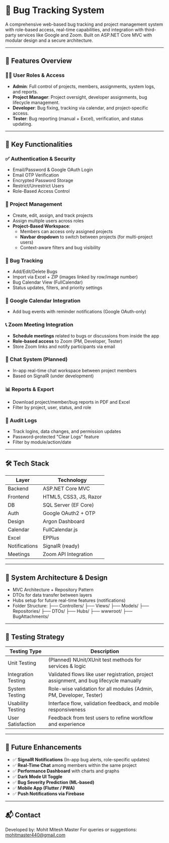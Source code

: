 # 🐞 Bug Tracking System

A comprehensive web-based bug tracking and project management system with role-based access, real-time capabilities, and integration with third-party services like Google and Zoom. Built on ASP.NET Core MVC with modular design and a secure architecture.

---

## 📌 Features Overview

### 🧑‍💼 User Roles & Access
- **Admin**: Full control of projects, members, assignments, system logs, and reports.
- **Project Manager**: Project oversight, developer assignments, bug lifecycle management.
- **Developer**: Bug fixing, tracking via calendar, and project-specific access.
- **Tester**: Bug reporting (manual + Excel), verification, and status updating.

---

## 🧩 Key Functionalities

### ✅ Authentication & Security
- Email/Password & Google OAuth Login
- Email OTP Verification
- Encrypted Password Storage
- Restrict/Unrestrict Users
- Role-Based Access Control

### 📁 Project Management
- Create, edit, assign, and track projects
- Assign multiple users across roles
- **Project-Based Workspace**:
  - Members can access only assigned projects
  - **Navbar dropdown** to switch between projects (for multi-project users)
  - Context-aware filters and bug visibility

### 🐛 Bug Tracking
- Add/Edit/Delete Bugs
- Import via Excel + ZIP (images linked by row/image number)
- Bug Calendar View (FullCalendar)
- Status updates, filters, and priority settings

### 📅 Google Calendar Integration
- Add bug events with reminder notifications (Google OAuth-only)

### 📞 Zoom Meeting Integration
- **Schedule meetings** related to bugs or discussions from inside the app
- **Role-based access** to Zoom (PM, Developer, Tester)
- Store Zoom links and notify participants via email

### 💬 Chat System (Planned)
- In-app real-time chat workspace between project members
- Based on SignalR (under development)

### 📊 Reports & Export
- Download project/member/bug reports in PDF and Excel
- Filter by project, user, status, and role

### 📜 Audit Logs
- Track logins, data changes, and permission updates
- Password-protected "Clear Logs" feature
- Filter by module/action/date

---

## 🛠️ Tech Stack

| Layer        | Technology            |
|--------------|------------------------|
| Backend      | ASP.NET Core MVC       |
| Frontend     | HTML5, CSS3, JS, Razor |
| DB           | SQL Server (EF Core)   |
| Auth         | Google OAuth2 + OTP    |
| Design       | Argon Dashboard        |
| Calendar     | FullCalendar.js        |
| Excel        | EPPlus                 |
| Notifications| SignalR (ready)        |
| Meetings     | Zoom API Integration   |

---

## 🔐 System Architecture & Design

- MVC Architecture + Repository Pattern
- DTOs for data transfer between layers
- Hubs setup for future real-time features (notifications)
- Folder Structure:
├── Controllers/
├── Views/
├── Models/
├── Repositories/
├── DTOs/
├── Hubs/
├── wwwroot/
├── BugAttachments/


---

## 🧪 Testing Strategy

| Testing Type      | Description |
|--------------------|-------------|
| Unit Testing       | (Planned) NUnit/XUnit test methods for services & logic |
| Integration Testing| Validated flows like user registration, project assignment, and bug lifecycle manually |
| System Testing     | Role-wise validation for all modules (Admin, PM, Developer, Tester) |
| Usability Testing  | Interface flow, validation feedback, and mobile responsiveness |
| User Satisfaction  | Feedback from test users to refine workflow and experience |

---

## 🚀 Future Enhancements

- ✅ **SignalR Notifications** (In-app bug alerts, role-specific updates)
- ✅ **Real-Time Chat** among members within the same project
- ✅ **Performance Dashboard** with charts and graphs
- ✅ **Dark Mode UI Toggle**
- ✅ **Bug Severity Prediction (ML-based)**
- ✅ **Mobile App (Flutter / PWA)**
- ✅ **Push Notifications via Firebase**

---

## 📬 Contact
Developed by: Mohit Mitesh Master 
For queries or suggestions: mohitmaster440@gmail.com
